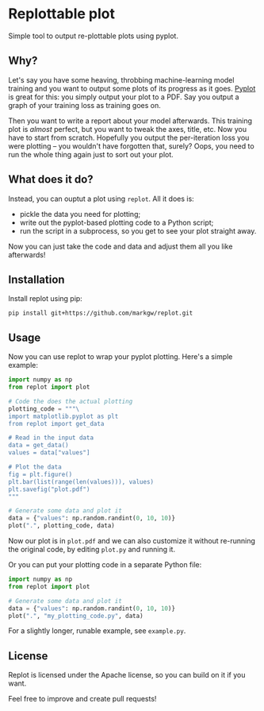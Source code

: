 # Replottable plot

Simple tool to output re-plottable plots using pyplot.

## Why?

Let's say you have some heaving, throbbing machine-learning model training and 
you want to output some plots of its progress as it goes. 
[Pyplot](https://matplotlib.org/api/pyplot_api.html) is great for this: you simply 
output your plot to a PDF. Say you output a graph of your training loss as training 
goes on.

Then you want to write a report about your model afterwards. This training plot is 
*almost* perfect, but you want to tweak the axes, title, etc. Now you have to 
start from scratch. Hopefully you output the per-iteration loss you were plotting – 
you wouldn't have forgotten that, surely? Oops, you need to run the whole thing again 
just to sort out your plot.

## What does it do?

Instead, you can ouptut a plot using ``replot``. All it does is:
 * pickle the data you need for plotting;
 * write out the pyplot-based plotting code to a Python script;
 * run the script in a subprocess, so you get to see your plot straight away.
 
Now you can just take the code and data and adjust them all you like afterwards!

## Installation

Install replot using pip:
```shell script
pip install git+https://github.com/markgw/replot.git
```

## Usage

Now you can use replot to wrap your pyplot plotting. Here's a simple example:
```python
import numpy as np
from replot import plot

# Code the does the actual plotting
plotting_code = """\
import matplotlib.pyplot as plt
from replot import get_data

# Read in the input data
data = get_data()
values = data["values"]

# Plot the data
fig = plt.figure()
plt.bar(list(range(len(values))), values)
plt.savefig("plot.pdf")
"""

# Generate some data and plot it
data = {"values": np.random.randint(0, 10, 10)}
plot(".", plotting_code, data)

```

Now our plot is in ``plot.pdf`` and we can also customize it without re-running 
the original code, by editing ``plot.py`` and running it.

Or you can put your plotting code in a separate Python file:
```python
import numpy as np
from replot import plot

# Generate some data and plot it
data = {"values": np.random.randint(0, 10, 10)}
plot(".", "my_plotting_code.py", data)

```

For a slightly longer, runable example, see ``example.py``.

## License

Replot is licensed under the Apache license, so you can build on it if you want.

Feel free to improve and create pull requests!
